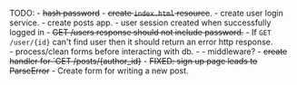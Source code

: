 TODO:
	- 	~~hash password~~
	- 	~~create `index.html` resource~~.
	- 	create user login service.
	- 	create posts app.
	-   user session created when successfully logged in
	-   ~~GET /users response should not include password.~~
	-   If `GET /user/{id}` can't find user then it should return an error http response.	
	-   process/clean forms before interacting with db.
	-   	- middleware?
	- 	~~create handler for `GET /posts/{author_id}~~
	-   ~~FIXED: sign up page leads to ParseError~~
	-   Create form for writing a new post.
